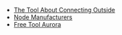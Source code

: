 + [The Tool About Connecting Outside][1] 
+ [Node Manufacturers][2]
+ [Free Tool Aurora][3]

[1]:https://www.evernote.com/shard/s417/client/snv?isnewsnv=true&noteGuid=2320d3ef-932b-45eb-8718-630c0b4b0882&noteKey=0291309499816ca4&sn=https%3A%2F%2Fwww.evernote.com%2Fshard%2Fs417%2Fsh%2F2320d3ef-932b-45eb-8718-630c0b4b0882%2F0291309499816ca4&title=SS%252FSSR%2B%25E7%25AE%2580%25E4%25BB%258B
[2]:https://paofu.cloud/
[3]:https://github.com/getaurora/download
